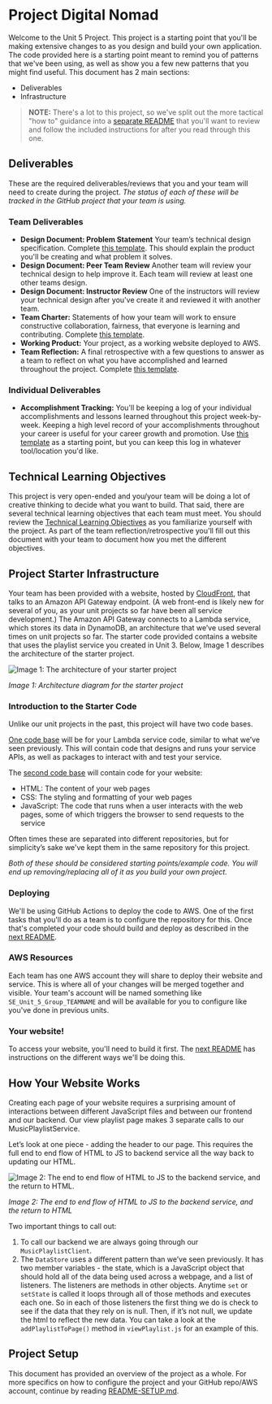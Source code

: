 # Project Digital Nomad

Welcome to the Unit 5 Project. This project is a starting point that you'll be making extensive changes to as you design and build your own application. The code provided here is a starting point meant to remind you of patterns that we've been using, as well as show you a few new patterns that you might find useful. This document has 2 main sections:

- Deliverables
- Infrastructure

> **NOTE:** There's a lot to this project, so we've split out the more tactical "how to" guidance into a [separate README](README-SETUP.md) that you'll want to review and follow the included instructions for after you read through this one.

## Deliverables

These are the required deliverables/reviews that you and your team will need to create during the project. _The status of each of these will be tracked in the GitHub project that your team is using._

### Team Deliverables

* **Design Document: Problem Statement** Your team’s technical design specification. Complete [this template](resources/design-document.md). This should explain the product you'll be creating and what problem it solves.
* **Design Document: Peer Team Review** Another team will review your technical design to help improve it. Each team will review at least one other teams design.
* **Design Document: Instructor Review** One of the instructors will review your technical design after you've create it and reviewed it with another team.
* **Team Charter:** Statements of how your team will work to ensure constructive collaboration, fairness, that everyone is learning and contributing. Complete [this template](resources/team-charter.md).
* **Working Product:** Your project, as a working website deployed to AWS.
* **Team Reflection:** A final retrospective with a few questions to answer as a team to reflect on what you have accomplished and learned throughout the project. Complete [this template](resources/team-reflection.md).

### Individual Deliverables

* **Accomplishment Tracking:** You'll be keeping a log of your individual accomplishments and lessons learned throughout this project week-by-week. Keeping a high level record of your accomplishments throughout your career is useful for your career growth and promotion. Use [this template](resources/individual-accomplishments-template.md) as a starting point, but you can keep this log in whatever tool/location you'd like.

## Technical Learning Objectives

This project is very open-ended and you/your team will be doing a lot of creative thinking to decide what you want to build. That said, there are several technical learning objectives that each team must meet. You should review the [Technical Learning Objectives](resources/technical-objectives.md) as you familiarize yourself with the project. As part of the team reflection/retrospective you'll fill out this document with your team to document how you met the different objectives.

## Project Starter Infrastructure

Your team has been provided with a website, hosted by [CloudFront](https://aws.amazon.com/cloudfront/), that talks to an Amazon API Gateway endpoint. (A web front-end is likely new for several of you, as your unit projects so far have been all service development.) The Amazon API Gateway connects to a Lambda service, which stores its data in DynamoDB, an architecture that we’ve used several times on unit projects so far. The starter code provided contains a website that uses the playlist service you created in Unit 3. Below, Image 1 describes the architecture of the starter project.

![Image 1: The architecture of your starter project](resources/images/architecture_diagram.png)

*Image 1: Architecture diagram for the starter project*

### Introduction to the Starter Code

Unlike our unit projects in the past, this project will have two code bases.

[One code base](./MusicPlaylistServiceLambda) will be for your Lambda service code, similar to what we’ve seen previously. This will contain code that designs and runs your service APIs, as well as packages to interact with and test your service.

The [second code base](web) will contain code for your website:

* HTML: The content of your web pages
* CSS: The styling and formatting of your web pages
* JavaScript: The code that runs when a user interacts with the web pages, some of which triggers the browser to send requests to the service

Often times these are separated into different repositories, but for simplicity’s sake we've kept them in the same repository for this project.

_Both of these should be considered starting points/example code. You will end up removing/replacing all of it as you build your own project._

### Deploying

We'll be using GitHub Actions to deploy the code to AWS. One of the first tasks that you'll do as a team is to configure the repository for this. Once that's completed your code should build and deploy as described in the [next README](README-SETUP.md).

### AWS Resources

Each team has one AWS account they will share to deploy their website and service. This is where all of your changes will be merged together and visible. Your team's account will be named something like `SE_Unit_5_Group_TEAMNAME` and will be available for you to configure like you've done in previous units.

### Your website!

To access your website, you'll need to build it first. The [next README](README-SETUP.md) has instructions on the different ways we'll be doing this.

## How Your Website Works

Creating each page of your website requires a surprising amount of interactions between different JavaScript files and between our frontend and our backend. Our view playlist page makes 3 separate calls to our MusicPlaylistService.

Let’s look at one piece - adding the header to our page. This requires the full end to end flow of HTML to JS to backend service all the way back to updating our HTML.

![Image 2: The end to end flow of HTML to JS to the backend service, and the return to HTML.](resources/images/sequence_diagram.png)

*Image 2: The end to end flow of HTML to JS to the backend service, and the return to HTML*

Two important things to call out:

1. To call our backend we are always going through our `MusicPlaylistClient`.
2. The `DataStore` uses a different pattern than we’ve seen previously. It has two member variables - the state, which is a JavaScript object that should hold all of the data being used across a webpage, and a list of listeners. The listeners are methods in other objects. Anytime `set` or `setState` is called it loops through all of those methods and executes each one. So in each of those listeners the first thing we do is check to see if the data that they rely on is null. Then, if it’s not null, we update the html to reflect the new data. You can take a look at the `addPlaylistToPage()` method in `viewPlaylist.js` for an example of this.

## Project Setup

This document has provided an overview of the project as a whole. For more specifics on how to configure the project and your GitHub repo/AWS account, continue by reading [README-SETUP.md](README-SETUP.md).

